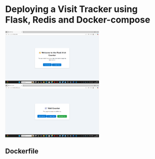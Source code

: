 # Deploying a Visit Tracker using Flask, Redis and Docker-compose 

<div>
    <img src="./Images/Screenshot 2025-10-22 172338.png" alt="Diagram" width="300"/>  <img src="./Images/Screenshot 2025-10-22 172400.png" alt="Diagram" width="300"/>
</div>

 ## Dockerfile
